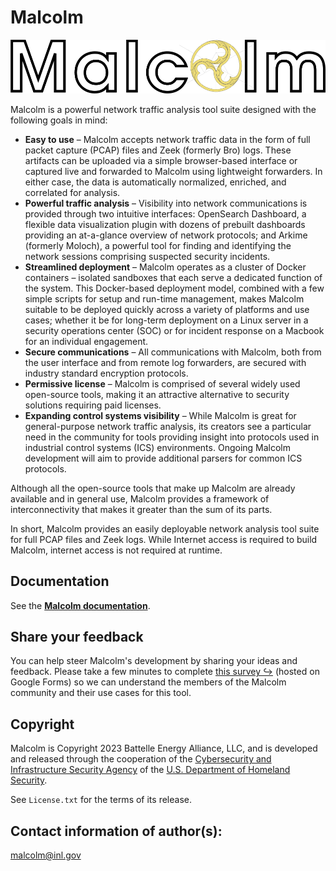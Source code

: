 # Malcolm

![](./docs/images/logo/Malcolm_outline_banner_dark.png)

Malcolm is a powerful network traffic analysis tool suite designed with the following goals in mind:

* **Easy to use** – Malcolm accepts network traffic data in the form of full packet capture (PCAP) files and Zeek (formerly Bro) logs. These artifacts can be uploaded via a simple browser-based interface or captured live and forwarded to Malcolm using lightweight forwarders. In either case, the data is automatically normalized, enriched, and correlated for analysis.
* **Powerful traffic analysis** – Visibility into network communications is provided through two intuitive interfaces: OpenSearch Dashboard, a flexible data visualization plugin with dozens of prebuilt dashboards providing an at-a-glance overview of network protocols; and Arkime (formerly Moloch), a powerful tool for finding and identifying the network sessions comprising suspected security incidents.
* **Streamlined deployment** – Malcolm operates as a cluster of Docker containers – isolated sandboxes that each serve a dedicated function of the system. This Docker-based deployment model, combined with a few simple scripts for setup and run-time management, makes Malcolm suitable to be deployed quickly across a variety of platforms and use cases; whether it be for long-term deployment on a Linux server in a security operations center (SOC) or for incident response on a Macbook for an individual engagement.
* **Secure communications** – All communications with Malcolm, both from the user interface and from remote log forwarders, are secured with industry standard encryption protocols.
* **Permissive license** – Malcolm is comprised of several widely used open-source tools, making it an attractive alternative to security solutions requiring paid licenses.
* **Expanding control systems visibility** – While Malcolm is great for general-purpose network traffic analysis, its creators see a particular need in the community for tools providing insight into protocols used in industrial control systems (ICS) environments. Ongoing Malcolm development will aim to provide additional parsers for common ICS protocols.

Although all the open-source tools that make up Malcolm are already available and in general use, Malcolm provides a framework of interconnectivity that makes it greater than the sum of its parts.

In short, Malcolm provides an easily deployable network analysis tool suite for full PCAP files and Zeek logs. While Internet access is required to build Malcolm, internet access is not required at runtime.

## Documentation

See the [**Malcolm documentation**](docs/README.md).

## Share your feedback

You can help steer Malcolm's development by sharing your ideas and feedback. Please take a few minutes to complete [this survey ↪](https://forms.gle/JYt9QwA5C4SYX8My6) (hosted on Google Forms) so we can understand the members of the Malcolm community and their use cases for this tool.

## <a name="Footer"></a>Copyright

Malcolm is Copyright 2023 Battelle Energy Alliance, LLC, and is developed and released through the cooperation of the [Cybersecurity and Infrastructure Security Agency](https://www.cisa.gov/) of the [U.S. Department of Homeland Security](https://www.dhs.gov/).

See `License.txt` for the terms of its release.

## <a name="Contact"></a>Contact information of author(s):

[malcolm@inl.gov](mailto:malcolm@inl.gov?subject=Malcolm)
